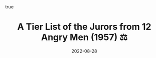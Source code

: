 ---
title: A Tier List of the Jurors from 12 Angry Men (1957) ⚖️
date: '2022-08-28'
math: true
external_link: 'https://medium.com/@aryamanreddi/a-tier-list-of-the-jurors-from-12-anrgy-men-1957-f44223450a14'
image:
  placement: 2
  caption: 'Image credit: [**John Moeses Bauan**](https://unsplash.com/photos/OGZtQF8iC0g)'
summary: Sidney Lumet’s 1957 feature film ‘12 Angry Men’, adapted from Reginald Rose’s teleplay of the same name, is a contained courtroom thriller that explores justice, reason, and civic duty.
authors:
  - admin
---